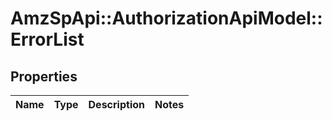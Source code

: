 # AmzSpApi::AuthorizationApiModel::ErrorList

## Properties
Name | Type | Description | Notes
------------ | ------------- | ------------- | -------------

